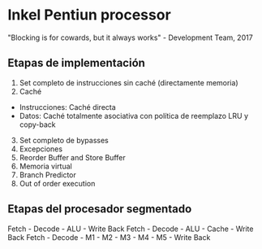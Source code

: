 # Inkel Pentiun processor
"Blocking is for cowards, but it always works" - Development Team, 2017

## Etapas de implementación
1. Set completo de instrucciones sin caché (directamente memoria)
2. Caché
 * Instrucciones: Caché directa
 * Datos: Caché totalmente asociativa con política de reemplazo LRU y copy-back
3. Set completo de bypasses
4. Excepciones
5. Reorder Buffer and Store Buffer
6. Memoria virtual
7. Branch Predictor
8. Out of order execution

## Etapas del procesador segmentado
Fetch - Decode - ALU - Write Back
Fetch - Decode - ALU - Cache - Write Back
Fetch - Decode - M1 - M2 - M3 - M4 - M5 - Write Back
